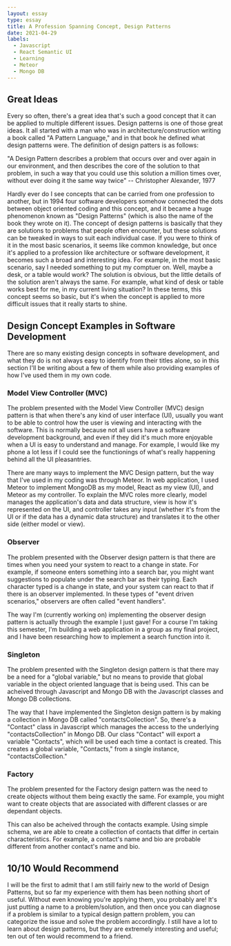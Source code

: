 ```yaml
---
layout: essay
type: essay
title: A Profession Spanning Concept, Design Patterns
date: 2021-04-29
labels:
  - Javascript
  - React Semantic UI
  - Learning
  - Meteor
  - Mongo DB
---
```


## Great Ideas

Every so often, there's a great idea that's such a good concept that it can be applied to multiple different issues.  Design patterns is one of those great ideas.  It all started with a man who was in architecture/construction writing a book called "A Pattern Language," and in that book he defined what design patterns were.  The definition of design patters is as follows:

"A Design Pattern describes a problem that occurs over and over again in our environment, and then describes the core of the solution to that problem, in such a way that you could use this solution a million times over, without ever doing it the same way twice" -- Christopher Alexander, 1977

Hardly ever do I see concepts that can be carried from one profession to another, but in 1994 four software developers somehow connected the dots between object oriented coding and this concept, and it became a huge phenomenon known as "Design Patterns" (which is also the name of the book they wrote on it).  The concept of design patterns is basically that they are solutions to problems that people often encounter, but these solutions can be tweaked in ways to suit each individual case.  If you were to think of it in the most basic scenarios, it seems like common knowledge, but once it's applied to a profession like architecture or software development, it becomes such a broad and interesting idea.  For example, in the most basic scenario, say I needed something to put my comptuer on.  Well, maybe a desk, or a table would work?  The solution is obvious, but the little details of the solution aren't always the same.  For example, what kind of desk or table works best for me, in my current living situation?  In these terms, this concept seems so basic, but it's when the concept is applied to more difficult issues that it really starts to shine.

## Design Concept Examples in Software Development

There are so many existing design concepts in software development, and what they do is not always easy to identify from their titles alone, so in this section I'll be writing about a few of them while also providing examples of how I've used them in my own code.

### Model View Controller (MVC)

The problem presented with the Model View Controller (MVC) design pattern is that when there's any kind of user interface (UI), usually you want to be able to control how the user is viewing and interacting with the software.  This is normally because not all users have a software development background, and even if they did it's much more enjoyable when a UI is easy to understand and manage.  For example, I would like my phone a lot less if I could see the functionings of what's really happening behind all the UI pleasantries.

There are many ways to implement the MVC Design pattern, but the way that I've used in my coding was through Meteor.  In web application, I used Meteor to implement MongoDB as my model, React as my view (UI), and Meteor as my controller.  To explain the MVC roles more clearly, model manages the application's data and data structure, view is how it's represented on the UI, and controller takes any input (whether it's from the UI or if the data has a dynamic data structure) and translates it to the other side (either model or view).

### Observer

The problem presented with the Observer design pattern is that there are times when you need your system to react to a change in state.  For example, if someone enters something into a search bar, you might want suggestions to populate under the search bar as their typing.  Each character typed is a change in state, and your system can react to that if there is an observer implemented. In these types of "event driven scenarios," observers are often called "event handlers".

The way I'm (currently working on) implementing the observer design pattern is actually through the example I just gave!  For a course I'm taking this semester, I'm building a web application in a group as my final project, and I have been researching how to implement a search function into it.

### Singleton

The problem presented with the Singleton design pattern is that there may be a need for a "global variable," but no means to provide that global variable in the object oriented language that is being used.  This can be acheived through Javascript and Mongo DB with the Javascript classes and Mongo DB collections.

The way that I have implemented the Singleton design pattern is by making a collection in Mongo DB called "contactsCollection".  So, there's a "Contact" class in Javascript which manages the access to the underlying "contactsCollection" in Mongo DB.  Our class "Contact" will export a variable "Contacts", which will be used each time a contact is created.  This creates a global variable, "Contacts," from a single instance, "contactsCollection."

### Factory

The problem presented for the Factory design pattern was the need to create objects without them being exactly the same.  For example, you might want to create objects that are associated with different classes or are dependant objects.  

This can also be acheived through the contacts example.  Using simple schema, we are able to create a collection of contacts that differ in certain characteristics.  For example, a contact's name and bio are probable different from another contact's name and bio.

## 10/10 Would Recommend

I will be the first to admit that I am still fairly new to the world of Design Patterns, but so far my experience with them has been nothing short of useful.  Without even knowing you're applying them, you probably are!  It's just putting a name to a problem/solution, and then once you can diagnose if a problem is similar to a typical design pattern problem, you can categorize the issue and solve the problem accordingly.  I still have a lot to learn about design patterns, but they are extremely interesting and useful; ten out of ten would recommend to a friend.
